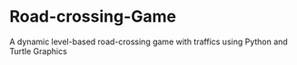 # Road-crossing-Game
A dynamic level-based road-crossing game with traffics using Python and Turtle Graphics
